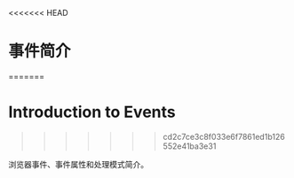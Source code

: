<<<<<<< HEAD
# 事件简介
=======
# Introduction to Events
>>>>>>> cd2c7ce3c8f033e6f7861ed1b126552e41ba3e31

浏览器事件、事件属性和处理模式简介。
